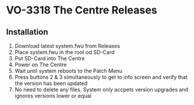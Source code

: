 # VO-3318 The Centre Releases

## Installation

1. Download latest system.fwu from Releases
2. Place system.fwu in the root od SD-Card
3. Put SD-Card into The Centre
4. Power on The Centre
5. Wait until system reboots to the Patch Menu
6. Press buttons 2 & 3 simultaneously to get to info screen and verify that the version has been updated
7. No need to delete any files. System only accpets version upgrades and ignores versions lower or equal
